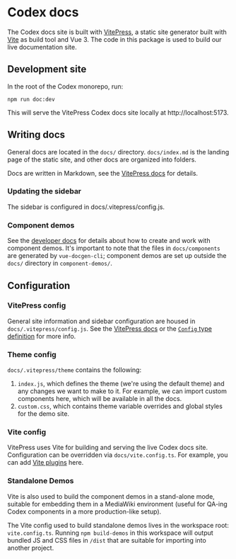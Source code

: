 # Codex docs

The Codex docs site is built with [VitePress](https://vitepress.vuejs.org/), a static site generator
built with [Vite](https://vitejs.dev/) as build tool and Vue 3. The code in this package is used to
build our live documentation site.

## Development site

In the root of the Codex monorepo, run:

```
npm run doc:dev
```

This will serve the VitePress Codex docs site locally at http://localhost:5173.

## Writing docs

General docs are located in the `docs/` directory. `docs/index.md` is the landing page of the static
site, and other docs are organized into folders.

Docs are written in Markdown, see the [VitePress docs](https://vitepress.vuejs.org/guide/markdown.html)
for details.

### Updating the sidebar

The sidebar is configured in docs/.vitepress/config.js.

### Component demos

See the [developer docs](./docs/contributing/contributing-code.md#component-demos) for details about how to create and work with component demos. It's important to note that the files in `docs/components` are generated
by `vue-docgen-cli`; component demos are set up outside the `docs/` directory in `component-demos/`.

## Configuration

### VitePress config

General site information and sidebar configuration are housed in `docs/.vitepress/config.js`. See
the [VitePress docs](https://vitepress.vuejs.org/config/basics.html) or the
[`Config` type definition](https://github.com/vuejs/vitepress/blob/main/src/client/theme-default/config.ts)
for more info.

### Theme config

`docs/.vitepress/theme` contains the following:
1. `index.js`, which defines the theme (we're using the default theme) and any changes we want to
   make to it. For example, we can import custom components here, which will be available in all the
   docs.
2. `custom.css`, which contains theme variable overrides and global styles for the demo site.

### Vite config

VitePress uses Vite for building and serving the live Codex docs site. Configuration can be
overridden via `docs/vite.config.ts`. For example, you can add
[Vite plugins](https://vitejs.dev/plugins/) here.

### Standalone Demos

Vite is also used to build the component demos in a stand-alone mode, suitable for embedding them
in a MediaWiki environment (useful for QA-ing Codex components in a more production-like setup).

The Vite config used to build standalone demos lives in the workspace root: `vite.config.ts`.
Running `npm build-demos` in this workspace will output bundled JS and CSS files in `/dist` that
are suitable for importing into another project.
